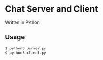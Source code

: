 # Chat Server and Client

Written in Python

## Usage
```bash
$ python3 server.py 
$ python3 client.py
```

